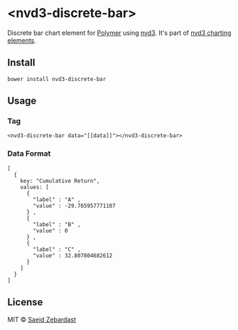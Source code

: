 # &lt;nvd3-discrete-bar&gt;

Discrete bar chart element for [Polymer](https://www.polymer-project.org) using [nvd3](http://nvd3.org/). It's part of [nvd3 charting elements](https://github.com/saeidzebardast/nvd3-elements).

## Install

```
bower install nvd3-discrete-bar
```

## Usage

### Tag

```
<nvd3-discrete-bar data="[[data]]"></nvd3-discrete-bar>
```

### Data Format

```
[
  {
    key: "Cumulative Return",
    values: [
      {
        "label" : "A" ,
        "value" : -29.765957771107
      } ,
      {
        "label" : "B" ,
        "value" : 0
      } ,
      {
        "label" : "C" ,
        "value" : 32.807804682612
      }
    ]
  }
]
```

## License

MIT © [Saeid Zebardast](http://zebardast.com)
